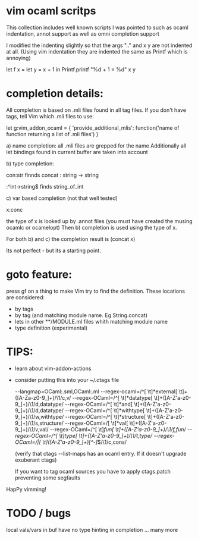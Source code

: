 vim ocaml scritps
====================

This collection includes well known scripts I was pointed to such as ocaml
indentation, annot support as well as omni completion support

I modified the indenting slightly so that the args  ".." and x y are not
indented at all. (Using vim indentation they are indented the same as Printf
which is annoying)

let f x =
  let y = x + 1 in
  Printf.printf
    "%d + 1 = %d"
    x y

completion details:
====================

All completion is based on .mli files found in all tag files.
If you don't have tags, tell Vim which .mli files to use:

let g:vim_addon_ocaml = { 'provide_additional_mlis': function('name of function returning a list of .mli files') }

a) name completion:
  all .mli files are grepped for the name
  Additionally all let bindings found in current buffer are taken into account

b) type completion:

  con:str           finnds concat : string -> string

  :^int->string$    finds string_of_int

c) var based completion (not that well tested)

  x:conc

  the type of x is looked up by .annot files (you must have created the musing ocamlc or ocamelopt)
  Then b) completion is used using the type of x.


For both b) and c) the completion result is
(concat x)

Its not perfect - but its a starting point.


goto feature:
====================

press gf on a thing to make Vim try to find the definition. These locations are considered:
- by tags
- by tag (and matching module name. Eg String.concat)
- lets in other **/MODULE.ml files whith matching module name
- type definition (experimental)


TIPS:
====================

* learn about vim-addon-actions

* consider putting this into your ~/.ctags file

  --langmap=OCaml:.sml,OCaml:.ml
  --regex-ocaml=/^[ \t]*external[ \t]+([A-Za-z0-9_]+)/\1/c,v/
  --regex-OCaml=/^[ \t]*datatype[ \t]+([A-Z'a-z0-9_]+)/\1/d,datatype/
  --regex-OCaml=/^[ \t]*and[ \t]+([A-Z'a-z0-9_]+)/\1/d,datatype/
  --regex-OCaml=/^[ \t]*withtype[ \t]+([A-Z'a-z0-9_]+)/\1/w,withtype/
  --regex-OCaml=/^[ \t]*structure[ \t]+([A-Z'a-z0-9_]+)/\1/s,structure/
  --regex-OCaml=/[ \t]*val[ \t]+([A-Z'a-z0-9_]+)/\1/v,val/
  --regex-OCaml=/^[ \t]*fun[ \t]+([A-Z'a-z0-9_]+)/\1/f,fun/
  --regex-OCaml=/^[ \t]*type[ \t]+([A-Z'a-z0-9_]+)/\1/t,type/
  --regex-OCaml=/\|[ \t]*([A-Z'a-z0-9_]+)[^-]*$/\1/c,cons/


  (verify that ctags --list-maps has an ocaml entry. If it doesn't upgrade
  exuberant ctags)
  
  If you want to tag ocaml sources you have to apply ctags.patch preventing some segfaults


HapPy vimming!


TODO / bugs
==================
local vals/vars in buf have no type hinting in completion
... many more
